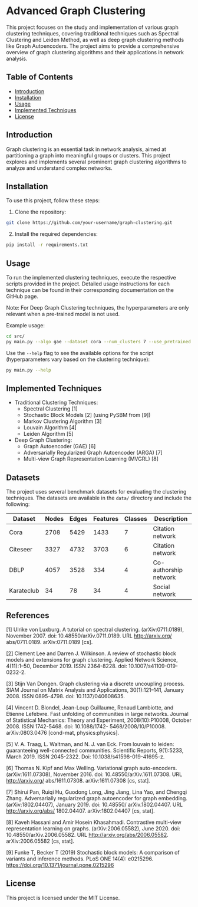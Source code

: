 # Advanced Graph Clustering 

This project focuses on the study and implementation of various graph clustering techniques, covering traditional techniques such as Spectral Clustering and Leiden Method, as well as deep graph clustering methods like Graph Autoencoders. The project aims to provide a comprehensive overview of graph clustering algorithms and their applications in network analysis.

## Table of Contents

- [Introduction](#introduction)
- [Installation](#installation)
- [Usage](#usage)
- [Implemented Techniques](#implemented-techniques)
- [License](#license)

## Introduction

Graph clustering is an essential task in network analysis, aimed at partitioning a graph into meaningful groups or clusters. This project explores and implements several prominent graph clustering algorithms to analyze and understand complex networks.

## Installation

To use this project, follow these steps:

1. Clone the repository:

```bash
git clone https://github.com/your-username/graph-clustering.git
```

2. Install the required dependencies:

```bash
pip install -r requirements.txt
```

## Usage

To run the implemented clustering techniques, execute the respective scripts provided in the project. Detailed usage instructions for each technique can be found in their corresponding documentation on the GitHub page.

Note: For Deep Graph Clustering techniques, the hyperparameters are only relevant when a pre-trained model is not used.

Example usage:

```bash
cd src/
py main.py --algo gae --dataset cora --num_clusters 7 --use_pretrained
```

Use the `--help` flag to see the available options for the script (hyperparameters vary based on the clustering technique):

```bash
py main.py --help
```

## Implemented Techniques
- Traditional Clustering Techniques:
  - Spectral Clustering [1]
  - Stochastic Block Models [2] (using PySBM from [9])
  - Markov Clustering Algorithm [3]
  - Louvain Algorithm [4]
  - Leiden Algorithm [5]
- Deep Graph Clustering:
  - Graph Autoencoder (GAE) [6]
  - Adversarially Regularized Graph Autoencoder (ARGA) [7]
  - Multi-view Graph Representation Learning (MVGRL) [8]

## Datasets

The project uses several benchmark datasets for evaluating the clustering techniques.
The datasets are available in the `data/` directory and include the following:

| Dataset    | Nodes  | Edges | Features  | Classes | Description |
|------------|--------|-------|-----------|---------|-------------|
| Cora       | 2708   | 5429  | 1433      | 7       | Citation network |
| Citeseer   | 3327   | 4732  | 3703      | 6       | Citation network |
| DBLP       | 4057   | 3528  | 334       | 4       | Co-authorship network |
| Karateclub | 34     | 78    | 34        | 4       | Social network |

## References
[1] Ulrike von Luxburg. A tutorial on spectral clustering. (arXiv:0711.0189), November 2007. doi:
10.48550/arXiv.0711.0189. URL http://arxiv.org/
abs/0711.0189. arXiv:0711.0189 [cs].

[2] Clement Lee and Darren J. Wilkinson. A review of stochastic block models and extensions for graph clustering. Applied Network Science, 4(11):1–50, December 2019. ISSN 2364-8228. doi: 10.1007/s41109-019-0232-2.

[3] Stijn Van Dongen. Graph clustering via a discrete
uncoupling process. SIAM Journal on Matrix Analysis
and Applications, 30(1):121–141, January 2008. ISSN
0895-4798. doi: 10.1137/040608635.

[4] Vincent D. Blondel, Jean-Loup Guillaume, Renaud
Lambiotte, and Etienne Lefebvre. Fast unfolding of
communities in large networks. Journal of Statistical
Mechanics: Theory and Experiment, 2008(10):P10008,
October 2008. ISSN 1742-5468. doi: 10.1088/1742-
5468/2008/10/P10008. arXiv:0803.0476 [cond-mat,
physics:physics].

[5] V. A. Traag, L. Waltman, and N. J. van Eck. From louvain to leiden: guaranteeing well-connected communities. Scientific Reports, 9(1):5233, March 2019. ISSN 2045-2322. Doi: 10.1038/s41598-019-41695-z.

[6] Thomas N. Kipf and Max Welling. Variational graph
auto-encoders. (arXiv:1611.07308), November 2016. doi:
10.48550/arXiv.1611.07308. URL http://arxiv.org/
abs/1611.07308. arXiv:1611.07308 [cs, stat].

[7] Shirui Pan, Ruiqi Hu, Guodong Long, Jing Jiang, Lina Yao, and Chengqi Zhang.
Adversarially regularized graph autoencoder for graph embedding.
(arXiv:1802.04407), January 2019.
doi: 10.48550/ arXiv.1802.04407.
URL http://arxiv.org/abs/ 1802.04407.
arXiv:1802.04407 [cs, stat].

[8] Kaveh Hassani and Amir Hosein Khasahmadi.
Contrastive multi-view representation learning on graphs.
(arXiv:2006.05582), June 2020. doi: 10.48550/arXiv.2006.05582.
URL http://arxiv.org/abs/2006.05582. arXiv:2006.05582 [cs, stat].

[9] Funke T, Becker T (2019) Stochastic block models: A comparison of variants and inference methods. PLoS ONE 14(4): e0215296. https://doi.org/10.1371/journal.pone.0215296

## License
This project is licensed under the MIT License.